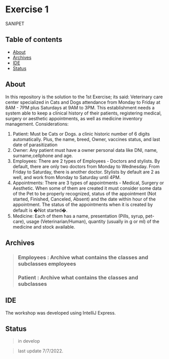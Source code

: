 # Exercise 1
SANIPET

## Table of contents

- [About](#about)
- [Archives](#archives)
- [IDE](#ide)
- [Status](#status)


## About
In this repository is the solution to the 1st Exercise; its said: 
Veterinary care center specialized in Cats and Dogs attendance from Monday to Friday at 8AM - 7PM plus Saturdays at 9AM to 3PM. This establishment needs a system able to keep a clinical history of their patients, registering medical, surgery or aesthetic appointments, as well as medicine inventory management.
Considerations:

1. Patient: Must be Cats or Dogs. a clinic historic number
of 6 digits automatically. Plus, the name, breed, Owner, vaccines status, and last
date of parasitization
2. Owner: Any patient must have a owner personal data like DNI, name, surname,cellphone and age.
3. Employees: There are 2 types of Employees - Doctors and stylists. By default, there are only two doctors from Monday to Wednesday. From Friday to Saturday, there is another doctor. Stylists by default are 2 as well, and work from Monday to Saturday until 4PM.
4. Appointments: There are 3 types of appointments - Medical, Surgery or Aesthetic.
When some of them are created it must consider some data of the Pet to be  properly recognized, status of the appointment (Not started, Finished, Canceled, Absent) and the date within hour of the appointment. The status of the appointments when it is created by default is �Not started�.
5. Medicine: Each of them has a name, presentation (Pills, syrup, pet-care), usage (Veterinarian/Human), quantity (usually in g or ml) of the medicine and stock available.


## Archives

> ### Employees          : Archive what contains the classes and subclasses employees
> ### Patient           : Archive what contains the classes and subclasses 

## IDE

The workshop was developed using IntelliJ Express.  



## Status
>in develop

>last update 7/7/2022.    

